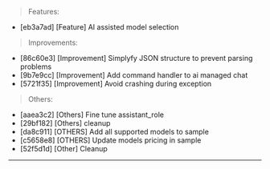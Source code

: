> Features:
- [eb3a7ad] [Feature] AI assisted model selection

> Improvements:
- [86c60e3] [Improvement] Simplyfy JSON structure to prevent parsing problems
- [9b7e9cc] [Improvement] Add command handler to ai managed chat
- [5721f35] [Improvement] Avoid crashing during exception

> Others:
- [aaea3c2] [Others] Fine tune assistant_role
- [29bf182] [Others] cleanup
- [da8c911] [OTHERS] Add all supported models to sample
- [c5658e8] [OTHERS] Update models pricing in sample
- [52f5d1d] [Other] Cleanup


---
